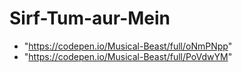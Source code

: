 # Sirf-Tum-aur-Mein

-  "https://codepen.io/Musical-Beast/full/oNmPNpp"
- "https://codepen.io/Musical-Beast/full/PoVdwYM"
